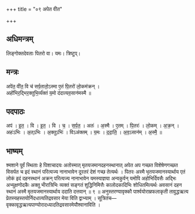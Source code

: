 +++
title = "०९ अपेत वीत"

+++
## अधिमन्त्रम्
लिङ्गोक्तदेवताः पितरो वा। यमः। त्रिष्टुप्।

## मन्त्रः
अपे॑त॒ वी॑त॒ वि च॑ सर्प॒तातो॒ऽस्मा ए॒तं पि॒तरो॑ लो॒कम॑क्रन् ।  
अहो॑भिर॒द्भिर॒क्तुभि॒र्व्य॑क्तं य॒मो द॑दात्यव॒सान॑मस्मै ॥

## पदपाठः
अप॑ । इ॒त॒ । वि । इ॒त॒ । वि । च॒ । स॒र्प॒त॒ । अतः॑ । अ॒स्मै । ए॒तम् । पि॒तरः॑ । लो॒कम् । अ॒क्र॒न् ।  
अहः॑ऽभिः । अ॒त्ऽभिः । अ॒क्तुऽभिः॑ । विऽअ॑क्तम् । य॒मः । द॒दा॒ति॒ । अ॒व॒ऽसान॑म् । अ॒स्मै॒ ॥

## भाष्यम्
श्मशाने पूर्वं स्थिताः हे पिशाचादयः अतोस्मात् मृतयजमानदहनस्थानात् अपेत अप गच्छत विशेषेणगच्छत विसर्पत च इदं स्थानं परित्यज्य नानाभावेन दूरतरं देशं गच्छ तेत्यर्थः । पितरः अस्मै भृतयजमानस्यार्थाय एतं लोकं इदं दहनस्थानं अक्रन् परित्यज्य नानाभावेन यमस्याज्ञया अन्वकुर्वन् यमोपि अहोभिर्दिवसैः अद्भिः अभ्युक्षणोदकैः अक्तु भीरात्रिभिः व्यक्तं सङ्गतं शुद्धिनिमित्तैः कालोदकादिभिः शोधितमित्यर्थः अवसानं दहन स्थानं अस्मै मृतयजमानस्यार्थाय ददाति दत्तवान् ॥ ९ ॥ अनुस्तरण्यावृक्कौ पार्श्वयोराम्रफलाकृती तावुद्धऋत्य प्रेतस्यहस्तयोर्निदधात्यतिद्रवसार मेया विति द्वाभ्याम् । सूत्रितंच—वृक्कावृद्धऋत्यपाण्योरादध्यादतिद्रवसारमेयौश्वानाविति ।